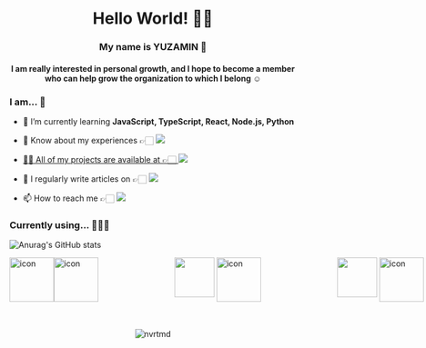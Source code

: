 
<h1 align="center"> Hello World! 👋🏻 </h1>  

<h3 align="center"> My name is YUZAMIN 🐥 </h3>
<h4 align="center">I am really interested in personal growth, and I hope to become a member who can help grow the organization to which I belong ☺</h3>



<h3>I am... 🐤</h3>

- 🌱 I’m currently learning **JavaScript, TypeScript, React, Node.js, Python**

- 📄 Know about my experiences 👉🏻 <a href="https://bit.ly/minyuza-resume" target="_blank"><img src="https://img.shields.io/badge/RESUME-ece6cc?style=for-the-badge&logo=notion&logoColor=black" />

- 👨‍💻 All of my projects are available at 👉🏻 <a href="https://bit.ly/yuzamin-portfolio" target="_blank"><img src="https://img.shields.io/badge/PORTFOLIO-000000?style=for-the-badge&logo=notion&logoColor=white" />
</a> 

- 📝 I regularly write articles on 👉🏻 <a href="https://velog.io/@carmine" target="_blank"><img src="https://img.shields.io/badge/BLOG-20C997?style=for-the-badge&logo=velog&logoColor=white" />
</a> 

- 📫 How to reach me 👉🏻 <a href="mailto:mmyyjjj@naver.com"><img src="https://img.shields.io/badge/MAIL-D14836?style=for-the-badge&logo=gmail&logoColor=white&link=mmyyjjj@naver.com" /></a>  

</a>

<h3>Currently using... 👩🏻‍💻 </h3>

![Anurag's GitHub stats](https://github-readme-stats.vercel.app/api/top-langs?username=nvrtmd&show_icons=true&locale=en&layout=compact&hide=jupyter%20notebook)

<div style="display: flex; align-items: flex-start;">
<a href="https://developer.mozilla.org/en-US/docs/Web/JavaScript" target="_blank"><img src="https://techstack-generator.vercel.app/js-icon.svg" alt="icon" width="78" height="78" /> </a> 
<a href="https://www.typescriptlang.org/" target="_blank"><img src="https://techstack-generator.vercel.app/ts-icon.svg" alt="icon" width="78" height="78" /></a> &nbsp; 
<a href="https://nodejs.org/ko/docs/" target="_blank"><img src="https://skillicons.dev/icons?i=nodejs" style="width: 70px; height: 70px; margin-left: 130px;"/></a> &nbsp;
<a href="https://reactjs.org/" target="_blank"> <img src="https://techstack-generator.vercel.app/react-icon.svg" alt="icon" width="78" height="78" /></a> &nbsp; 
<a href="https://styled-components.com/docs" target="_blank"> <img src="https://skillicons.dev/icons?i=styledcomponents" style="width: 70px; height: 70px; margin-left: 130px;"/></a> &nbsp;
<a href="https://www.python.org" target="_blank"> <img src="https://techstack-generator.vercel.app/python-icon.svg" alt="icon" width="78" height="78" /> </a>
</div>

<br/>

<br/>


 <p align="center"> <img src="https://komarev.com/ghpvc/?username=nvrtmd&label=views&color=faac37&style=flat" alt="nvrtmd" /> </p>
